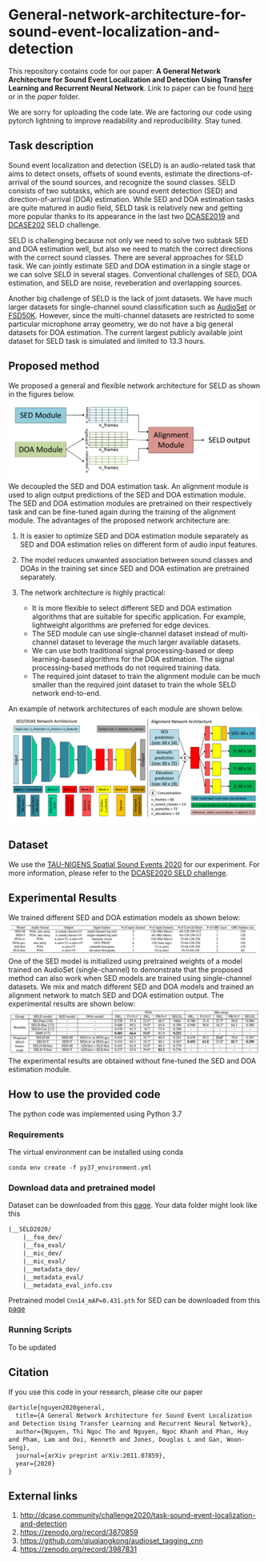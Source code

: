 # General-network-architecture-for-sound-event-localization-and-detection
This repository contains code for our paper: **A General Network Architecture for Sound Event Localization and Detection Using Transfer Learning and Recurrent Neural Network**. 
Link to paper can be found [here](https://arxiv.org/abs/2011.07859) or in the *paper* folder.

We are sorry for uploading the code late. We are factoring our code using pytorch lightning to improve readability and reproducibility. 
Stay tuned.

## Task description
Sound event localization and detection (SELD) is an audio-related task that aims to detect onsets, offsets of sound events, estimate the directions-of-arrival of the sound sources, and recognize the sound classes.
SELD consists of two subtasks, which are sound event detection (SED) and direction-of-arrival (DOA) estimation. 
While SED and DOA estimation tasks are quite matured in audio field, 
SELD task is relatively new and getting more popular thanks to its appearance in the last two [DCASE2019](http://dcase.community/challenge2019/task-sound-event-localization-and-detection) and [DCASE202](http://dcase.community/challenge2020/task-sound-event-localization-and-detection) SELD challenge.

SELD is challenging because not only we need to solve two subtask SED and DOA estimation well, 
but also we need to match the correct directions with the correct sound classes. There are several approaches for SELD task. 
We can jointly estimate SED and DOA estimation in a single stage or we can solve SELD in several stages.
Conventional challenges of SED, DOA estimation, and SELD are noise, reveberation and overlapping sources.

Another big challenge of SELD is the lack of joint datasets. 
We have much larger datasets for single-channel sound classification such as [AudioSet](https://research.google.com/audioset/) or [FSD50K](https://annotator.freesound.org/fsd/release/FSD50K/). 
However, since the multi-channel datasets are restricted to some particular microphone array geometry, 
we do not have a big general datasets for DOA estimation. 
The current largest publicly available joint dataset for SELD task is simulated and limited to 13.3 hours. 

## Proposed method
We proposed a general and flexible network architecture for SELD as shown in the figures below. 
![alt text](figures/seld_framework.png)
We decoupled the SED and DOA estimation task. 
An alignment module is used to align output predictions of the SED and DOA estimation module. 
The SED and DOA estimation modules are pretrained on their respectively task and can be fine-tuned again during the training of the alignment module.
The advantages of the proposed network architecture are:

1. It is easier to optimize SED and DOA estimation module separately as SED and DOA estimation relies on different form of audio input features. 

2. The model reduces unwanted association between sound classes and DOAs in the training set since SED and DOA estimation are pretrained separately.

3. The network architecture is highly practical:
    * It is more flexible to select different SED and DOA estimation algorithms that are suitable for specific application.
For example, lightweight algorithms are preferred for edge devices.
    * The SED module can use single-channel dataset instead of multi-channel dataset to leverage the much larger available datasets.
    * We can use both traditional signal processing-based or deep learning-based algorithms for the DOA estimation. 
      The signal processing-based methods do not required training data.
    * The required joint dataset to train the alignment module can be much smaller than the required joint dataset to train the whole SELD network end-to-end.
    

An example of network architectures of each module are shown below.
![alt text](figures/crnn_block.png)

## Dataset
We use the [TAU-NIGENS Spatial Sound Events 2020](https://zenodo.org/record/3870859) for our experiment. 
For more information, please refer to the [DCASE2020 SELD challenge](http://dcase.community/challenge2020/task-sound-event-localization-and-detection).

## Experimental Results
We trained different SED and DOA estimation models as shown below:
![alt text](figures/model_descriptions.png)
One of the SED model is initialized using pretrained weights of a model trained on AudioSet (single-channel) to demonstrate 
that the proposed method can also work when SED models are trained using single-channel datasets.
We mix and match different SED and DOA models and trained an alignment network to match SED and DOA estimation output. 
The experimental results are shown below:
![alt text](figures/experimental_results.png)
The experimental results are obtained without fine-tuned the SED and DOA estimation module.  

## How to use the provided code
The python code was implemented using Python 3.7
### Requirements
The virtual environment can be installed using conda
```commandline
conda env create -f py37_environment.yml
```
### Download data and pretrained model
Dataset can be downloaded from this [page](https://zenodo.org/record/3870859). Your data folder might look like this
```text
|__SELD2020/
    |__foa_dev/
    |__foa_eval/
    |__mic_dev/
    |__mic_eval/
    |__metadata_dev/
    |__metadata_eval/
    |__metadata_eval_info.csv
```

Pretrained model `Cnn14_mAP=0.431.pth` for SED can be downloaded from this [page](https://zenodo.org/record/3987831)

### Running Scripts
To be updated
## Citation
If you use this code in your research, please cite our paper
```text
@article{nguyen2020general,
  title={A General Network Architecture for Sound Event Localization and Detection Using Transfer Learning and Recurrent Neural Network},
  author={Nguyen, Thi Ngoc Tho and Nguyen, Ngoc Khanh and Phan, Huy and Pham, Lam and Ooi, Kenneth and Jones, Douglas L and Gan, Woon-Seng},
  journal={arXiv preprint arXiv:2011.07859},
  year={2020}
}
```

## External links
1. http://dcase.community/challenge2020/task-sound-event-localization-and-detection
2. https://zenodo.org/record/3870859
3. https://github.com/qiuqiangkong/audioset_tagging_cnn
4. https://zenodo.org/record/3987831



